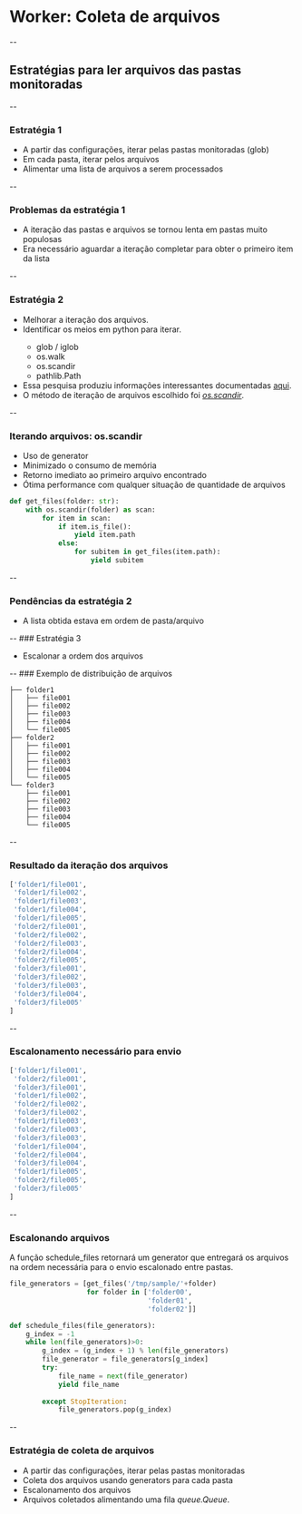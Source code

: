 # Worker: Coleta de arquivos

--

## Estratégias para ler arquivos das pastas monitoradas

--
### Estratégia 1

<ul>
<li class="fragment">A partir das configurações, iterar pelas pastas monitoradas (glob)</li>
<li class="fragment">Em cada pasta, iterar pelos arquivos</li>
<li class="fragment">Alimentar uma lista de arquivos a serem processados</li>
</ul>

--
<h3><span class="mdi mdi-comment-alert"></span> Problemas da estratégia 1</h3>

<ul>
<li class="fragment">A iteração das pastas e arquivos se tornou lenta em pastas muito populosas</li>
<li class="fragment">Era necessário aguardar a iteração completar para obter o primeiro item da lista</li>
</ul>

--
### Estratégia 2

<ul>
<li class="fragment"><span class="mdi mdi-head-question"/> Melhorar a iteração dos arquivos.</li>
<li class="fragment"><span class="mdi mdi-head-question"/> Identificar os meios em python para iterar.
<ul class="fragment">
    <li>glob / iglob</li>
    <li>os.walk</li>
    <li>os.scandir</li>
    <li>pathlib.Path</li>
</ul>
</li>

<li class="fragment"><span class="mdi mdi-head-heart"/> Essa pesquisa produziu informações interessantes documentadas <a href="https://dev.to/guionardo/fast-folder-iteration-in-python-3g1f" target="new">aqui</a>.</li>
<li class="fragment"><span class="mdi mdi-head-heart"/> O método de iteração de arquivos escolhido foi <i><a href="https://docs.python.org/3/library/os.html#os.scandir" target="new">os.scandir</a></i>.</li>
</ul>

--
### Iterando arquivos: os.scandir

- Uso de generator
- Minimizado o consumo de memória
- Retorno imediato ao primeiro arquivo encontrado
- Ótima performance com qualquer situação de quantidade de arquivos

```python
def get_files(folder: str):
    with os.scandir(folder) as scan:
        for item in scan:
            if item.is_file():
                yield item.path
            else:
                for subitem in get_files(item.path):
                    yield subitem
```

--
<h3><span class="mdi mdi-comment-alert"></span> Pendências da estratégia 2</h3>

<ul>
<li class="fragment">A lista obtida estava em ordem de pasta/arquivo</li>
</ul>
--
### Estratégia 3

<ul>
<li class="fragment">Escalonar a ordem dos arquivos</li>
</ul>
--
### Exemplo de distribuição de arquivos

```
├── folder1
│   ├── file001
│   ├── file002
│   ├── file003
│   ├── file004
│   └── file005
├── folder2
│   ├── file001
│   ├── file002
│   ├── file003
│   ├── file004
│   └── file005
└── folder3
    ├── file001
    ├── file002
    ├── file003
    ├── file004
    └── file005
```
--
### Resultado da iteração dos arquivos

``` python
['folder1/file001',
 'folder1/file002',
 'folder1/file003',
 'folder1/file004',
 'folder1/file005',
 'folder2/file001',
 'folder2/file002',
 'folder2/file003',
 'folder2/file004',
 'folder2/file005',
 'folder3/file001',
 'folder3/file002',
 'folder3/file003',
 'folder3/file004',
 'folder3/file005'
]
```
--
### Escalonamento necessário para envio
``` python
['folder1/file001',
 'folder2/file001',
 'folder3/file001',
 'folder1/file002',
 'folder2/file002',
 'folder3/file002',
 'folder1/file003',
 'folder2/file003',
 'folder3/file003',
 'folder1/file004',
 'folder2/file004',
 'folder3/file004',
 'folder1/file005',
 'folder2/file005',
 'folder3/file005'
]
```
--
### Escalonando arquivos

A função schedule_files retornará um generator que entregará os arquivos na ordem necessária para o envio escalonado entre pastas.

```python
file_generators = [get_files('/tmp/sample/'+folder) 
                   for folder in ['folder00',
                                  'folder01',
                                  'folder02']]

def schedule_files(file_generators):
    g_index = -1
    while len(file_generators)>0:
        g_index = (g_index + 1) % len(file_generators)
        file_generator = file_generators[g_index]
        try:
            file_name = next(file_generator)
            yield file_name
            
        except StopIteration:
            file_generators.pop(g_index)

```

--
<h3><span class="mdi mdi-head-heart"></span> Estratégia de coleta de arquivos</h3>

<ul>
<li class="fragment">A partir das configurações, iterar pelas pastas monitoradas</li>
<li class="fragment">Coleta dos arquivos usando generators para cada pasta</li>
<li class="fragment">Escalonamento dos arquivos</li>
<li class="fragment">Arquivos coletados alimentando uma fila <i>queue.Queue</i>.</li>
</ul>